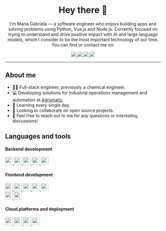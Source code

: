 <div align="center">
  <h1>Hey there 👋</h1>
  <p>I'm Maria Gabriela — a software engineer who enjoys building apps and solving problems using Python, Vue.js and Node.js. Currently focused on trying to understand and drive positive impact with AI and large language models, which I consider to be the most important technology of our time. You can find or contact me on:</p>

  <a href="https://www.linkedin.com/in/maria-gabriela-guarecuco">
    <img src="https://img.shields.io/badge/LinkedIn-0077B5?style=for-the-badge&logo=linkedin&logoColor=white" />
  </a>
  <a href="https://twitter.com/magabrielagc">
    <img src="https://img.shields.io/badge/twitter-%231DA1F2.svg?&style=for-the-badge&logo=twitter&logoColor=white" />
  </a>
  <a href="mailto:mgabriela.guarecuco@gmail.com">
    <img src="https://img.shields.io/badge/Gmail-D14836?style=for-the-badge&logo=gmail&logoColor=white" />
  </a>
  <a href="https://gitlab.com/mgabriela.guarecuco">
    <img src="https://img.shields.io/badge/GitLab-330F63?style=for-the-badge&logo=gitlab&logoColor=white" />
  </a>
</div>

<hr>

## About me

- 👩‍🔬 Full-stack engineer, previously a chemical engineer.
- 💻 Developing solutions for industrial operations management and automation at <a href="https://agromatic.com.ve" target="_blank">Agromatic</a>.
- 🌱 Learning every single day.
- 🔭 Looking to collaborate on open source projects.
- 📩 Feel free to reach out to me for any questions or interesting discussions!

## Languages and tools

#### Backend development

<a href="https://www.python.org/">
  <img src="https://img.shields.io/badge/python-3670A0?style=for-the-badge&logo=python&logoColor=ffdd54" height="25" />
</a>
<a href="https://www.ruby-lang.org/en">
  <img src="https://img.shields.io/badge/Ruby-CC342D?style=for-the-badge&logo=ruby&logoColor=white" height="25" />
</a>
<a href="https://rubyonrails.org">
  <img src="https://img.shields.io/badge/Ruby_on_Rails-CC0000?style=for-the-badge&logo=ruby-on-rails&logoColor=white" height="25" />
</a>
<a href="https://nestjs.com">
  <img src="https://img.shields.io/badge/-NestJs-ea2845?style=flat-square&logo=nestjs&logoColor=white" height="25" />
</a>
<a href="https://www.postgresql.org">
  <img src="https://img.shields.io/badge/PostgreSQL-316192?style=for-the-badge&logo=postgresql&logoColor=white" height="25" />
</a>

#### Frontend development

<a href="#">
  <img src="https://img.shields.io/badge/JavaScript-F7DF1E?style=for-the-badge&logo=javascript&logoColor=black" height="25" />
</a>
<a href="https://vuejs.org">
  <img src="https://img.shields.io/badge/Vue.js-35495E?style=for-the-badge&logo=vuedotjs&logoColor=4FC08D" height="25" />
</a>
<a href="https://nuxtjs.org">
  <img src="https://img.shields.io/badge/nuxt.js-00C58E?style=for-the-badge&logo=nuxtdotjs&logoColor=white" height="25" />
</a>
<a href="https://quasar.dev">
  <img src="https://img.shields.io/badge/Quasar-1976D2?style=for-the-badge&logo=quasar&logoColor=white" height="25" />
</a>
<a href="https://tailwindcss.com">
  <img src="https://img.shields.io/badge/Tailwind_CSS-grey?style=for-the-badge&logo=tailwind-css&logoColor=38B2AC" height="25" />
</a>
<br>
<a href="https://www.adobe.com/products/photoshop.html">
  <img src="https://img.shields.io/badge/Adobe%20Photoshop-31A8FF?style=for-the-badge&logo=Adobe%20Photoshop&logoColor=black" height="25" />
</a>
<a href="https://www.adobe.com/products/xd.html">
  <img src="https://img.shields.io/badge/Adobe%20XD-470137?style=for-the-badge&logo=Adobe%20XD&logoColor=#FF61F6" height="25" />
</a>

#### Cloud platforms and deployment

<a href="https://www.digitalocean.com">
  <img src="https://img.shields.io/badge/Digital_Ocean-0080FF?style=for-the-badge&logo=DigitalOcean&logoColor=white" height="25" />
</a>
<a href="https://www.netlify.com">
  <img src="https://img.shields.io/badge/Netlify-00C7B7?style=for-the-badge&logo=netlify&logoColor=white" height="25" />
</a>
<a href="https://www.nginx.com">
  <img src="https://img.shields.io/badge/Nginx-009639?style=for-the-badge&logo=nginx&logoColor=white" height="25" />
</a>
<a href="https://www.heroku.com">
  <img src="https://img.shields.io/badge/Heroku-430098?style=for-the-badge&logo=heroku&logoColor=white" height="25" />
</a>

<!-- >
## Github analytics

<div align="center">
  <a href="https://github.com/Katsari">
    <img height="170em" src="https://github-readme-stats.vercel.app/api?username=Katsari&count_private=true&show_icons=true&theme=buefy"/>
    <img height="170em" src="https://github-readme-stats.vercel.app/api/top-langs/?username=Katsari&layout=compact&hide=php&langs_count=6&theme=buefy"/>
  </a>
</div>
-->
